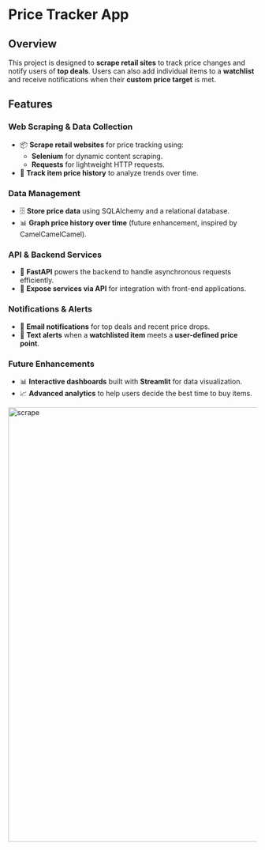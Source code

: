# Price Tracker App

## Overview

This project is designed to **scrape retail sites** to track price changes and notify users of **top deals**. Users can also add individual items to a **watchlist** and receive notifications when their **custom price target** is met.

## Features

### Web Scraping & Data Collection
- 📦 **Scrape retail websites** for price tracking using:
  - **Selenium** for dynamic content scraping.
  - **Requests** for lightweight HTTP requests.
- 🛒 **Track item price history** to analyze trends over time.

### Data Management
- 🗄️ **Store price data** using SQLAlchemy and a relational database.
- 📊 **Graph price history over time** (future enhancement, inspired by CamelCamelCamel).

### API & Backend Services
- 🚀 **FastAPI** powers the backend to handle asynchronous requests efficiently.
- 🔄 **Expose services via API** for integration with front-end applications.

### Notifications & Alerts
- 📧 **Email notifications** for top deals and recent price drops.
- 📱 **Text alerts** when a **watchlisted item** meets a **user-defined price point**.

### Future Enhancements
- 📊 **Interactive dashboards** built with **Streamlit** for data visualization.
- 📈 **Advanced analytics** to help users decide the best time to buy items.

<img width="879" alt="scrape" src="https://github.com/user-attachments/assets/3fd30546-e854-432d-93a8-f07423e1c6ae" />
